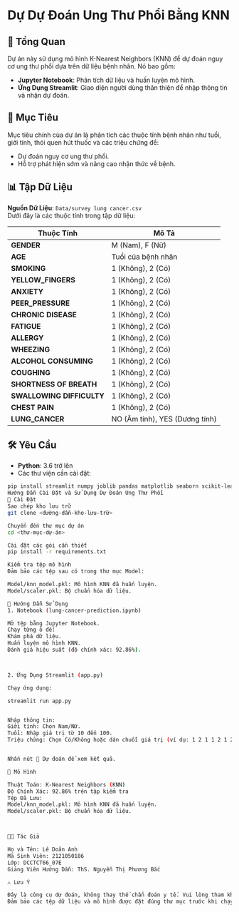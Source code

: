 # Dự Dự Đoán Ung Thư Phổi Bằng KNN

## 🌟 Tổng Quan
Dự án này sử dụng mô hình K-Nearest Neighbors (KNN) để dự đoán nguy cơ ung thư phổi dựa trên dữ liệu bệnh nhân. Nó bao gồm:

- **Jupyter Notebook**: Phân tích dữ liệu và huấn luyện mô hình.
- **Ứng Dụng Streamlit**: Giao diện người dùng thân thiện để nhập thông tin và nhận dự đoán.

## 🎯 Mục Tiêu
Mục tiêu chính của dự án là phân tích các thuộc tính bệnh nhân như tuổi, giới tính, thói quen hút thuốc và các triệu chứng để:

- Dự đoán nguy cơ ung thư phổi.
- Hỗ trợ phát hiện sớm và nâng cao nhận thức về bệnh.

## 📊 Tập Dữ Liệu

**Nguồn Dữ Liệu**: `Data/survey lung cancer.csv`  
Dưới đây là các thuộc tính trong tập dữ liệu:

| Thuộc Tính              | Mô Tả                                                              |
|-------------------------|--------------------------------------------------------------------|
| **GENDER**              | M (Nam), F (Nữ)                                                   |
| **AGE**                 | Tuổi của bệnh nhân                                                |
| **SMOKING**             | 1 (Không), 2 (Có)                                                 |
| **YELLOW_FINGERS**      | 1 (Không), 2 (Có)                                                 |
| **ANXIETY**             | 1 (Không), 2 (Có)                                                 |
| **PEER_PRESSURE**       | 1 (Không), 2 (Có)                                                 |
| **CHRONIC DISEASE**     | 1 (Không), 2 (Có)                                                 |
| **FATIGUE**             | 1 (Không), 2 (Có)                                                 |
| **ALLERGY**             | 1 (Không), 2 (Có)                                                 |
| **WHEEZING**            | 1 (Không), 2 (Có)                                                 |
| **ALCOHOL CONSUMING**   | 1 (Không), 2 (Có)                                                 |
| **COUGHING**            | 1 (Không), 2 (Có)                                                 |
| **SHORTNESS OF BREATH** | 1 (Không), 2 (Có)                                                 |
| **SWALLOWING DIFFICULTY**| 1 (Không), 2 (Có)                                                |
| **CHEST PAIN**          | 1 (Không), 2 (Có)                                                 |
| **LUNG_CANCER**         | NO (Âm tính), YES (Dương tính)                                    |

## 🛠 Yêu Cầu

- **Python**: 3.6 trở lên
- Các thư viện cần cài đặt:

```bash
pip install streamlit numpy joblib pandas matplotlib seaborn scikit-learn
Hướng Dẫn Cài Đặt và Sử Dụng Dự Đoán Ung Thư Phổi
🔧 Cài Đặt
Sao chép kho lưu trữ
git clone <đường-dẫn-kho-lưu-trữ>

Chuyển đến thư mục dự án
cd <thư-mục-dự-án>

Cài đặt các gói cần thiết
pip install -r requirements.txt

Kiểm tra tệp mô hình
Đảm bảo các tệp sau có trong thư mục Model:

Model/knn_model.pkl: Mô hình KNN đã huấn luyện.
Model/scaler.pkl: Bộ chuẩn hóa dữ liệu.

📖 Hướng Dẫn Sử Dụng
1. Notebook (lung-cancer-prediction.ipynb)

Mở tệp bằng Jupyter Notebook.
Chạy từng ô để:
Khám phá dữ liệu.
Huấn luyện mô hình KNN.
Đánh giá hiệu suất (độ chính xác: 92.86%).



2. Ứng Dụng Streamlit (app.py)

Chạy ứng dụng:

streamlit run app.py


Nhập thông tin:
Giới tính: Chọn Nam/Nữ.
Tuổi: Nhập giá trị từ 10 đến 100.
Triệu chứng: Chọn Có/Không hoặc dán chuỗi giá trị (ví dụ: 1 2 1 1 2 1 2 2 1 1 2 2 1).


Nhấn nút 🧠 Dự đoán để xem kết quả.

🤖 Mô Hình

Thuật Toán: K-Nearest Neighbors (KNN)
Độ Chính Xác: 92.86% trên tập kiểm tra
Tệp Đã Lưu:
Model/knn_model.pkl: Mô hình KNN đã huấn luyện.
Model/scaler.pkl: Bộ chuẩn hóa dữ liệu.



👨‍🎓 Tác Giả

Họ và Tên: Lê Doãn Anh
Mã Sinh Viên: 2121050186
Lớp: DCCTCT66_07E
Giảng Viên Hướng Dẫn: ThS. Nguyễn Thị Phương Bắc

⚠️ Lưu Ý

Đây là công cụ dự đoán, không thay thế chẩn đoán y tế. Vui lòng tham khảo ý kiến bác sĩ.
Đảm bảo các tệp dữ liệu và mô hình được đặt đúng thư mục trước khi chạy.


